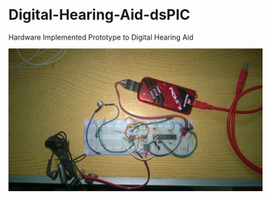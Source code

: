 # Digital-Hearing-Aid-dsPIC
Hardware Implemented Prototype to Digital Hearing Aid

![alt text](https://github.com/hananabilabd/Digital-Hearing-Aid-dsPIC/blob/master/Prototype.jpg)
